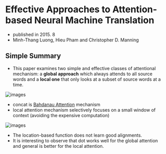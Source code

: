 # Effective Approaches to Attention-based Neural Machine Translation

- published in 2015. 8
- Minh-Thang Luong, Hieu Pham and Christopher D. Manning

## Simple Summary

- This paper examines two simple and effective classes of attentional mechanism: a **global approach** which always attends to all source words and a **local one** that only looks at a subset of source words at a time.

![images](../images/luong_attention_1.png)

- concat is [Bahdanau Attention](https://arxiv.org/abs/1409.0473) mechanism
- local attention mechanism selectively focuses on a small window of context (avoiding the expensive computation)

![images](../images/luong_attention_2.png)

- The location-based function does not learn good alignments.
- It is interesting to observe that dot works well for the global attention and general is better for the local attention.

